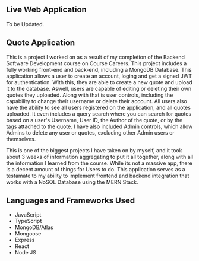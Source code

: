 ## Live Web Application
  To be Updated.
 
 ## Quote Application
  This is a project I worked on as a result of my completion of the Backend Software Development course on Course Careers. This project includes a fully working front-end and back-end, including a MongoDB Database. This application allows a user to create an account, loging and get a signed JWT for authentication. With this, they are able to create a new quote and upload it to the database. Aswell, users are capable of editing or deleting their own quotes they uploaded. Along with that is user controls, including the capability to change their username or delete their account. All users also have the ability to see all users registered on the application, and all quotes uploaded. It even includes a query search where you can search for quotes based on a user's Username, User ID, the Author of the quote, or by the tags attached to the quote. I have also included Admin controls, which allow Admins to delete any user or quotes, excluding other Admin users or themselves.
 
  This is one of the biggest projects I have taken on by myself, and it took about 3 weeks of information aggregating to put it all together, along with all the information I learned from the course. While its not a massive app, there is a decent amount of things for Users to do. This application serves as a testamate to my ability to implement frontend and backend integration that works with a NoSQL Database using the MERN Stack. 

## Languages and Frameworks Used
- JavaScript
- TypeScript
- MongoDB/Atlas
- Mongoose
- Express
- React
- Node JS

